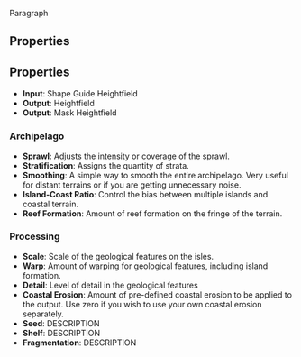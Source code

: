 Paragraph

## Properties

## Properties
- **Input**: Shape Guide Heightfield
- **Output**: Heightfield
- **Output**: Mask Heightfield 
### Archipelago 
- **Sprawl**: Adjusts the intensity or coverage of the sprawl.
- **Stratification**: Assigns the quantity of strata. 
- **Smoothing**: A simple way to smooth the entire archipelago. Very useful for distant terrains or if you are getting unnecessary noise.
- **Island-Coast Ratio**: Control the bias between multiple islands and coastal terrain.
- **Reef Formation**: Amount of reef formation on the fringe of the terrain.
### Processing 
- **Scale**: Scale of the geological features on the isles.
- **Warp**: Amount of warping for geological features, including island formation.
- **Detail**: Level of detail in the geological features
- **Coastal Erosion**: Amount of pre-defined coastal erosion to be applied to the output. Use zero if you wish to use your own coastal erosion separately.
- **Seed**: DESCRIPTION
- **Shelf**: DESCRIPTION
- **Fragmentation**: DESCRIPTION





